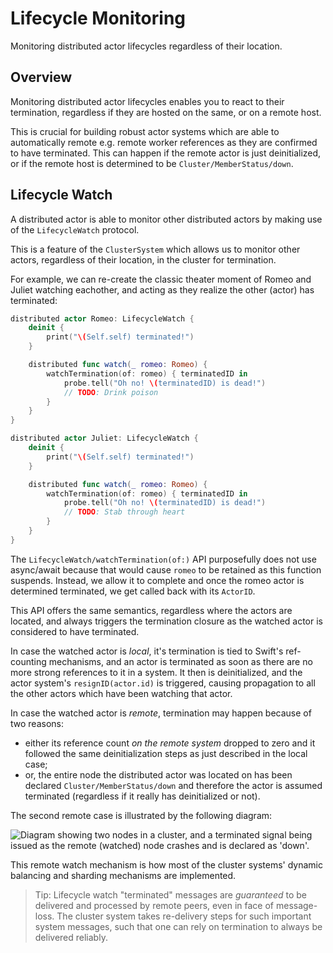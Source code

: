 # Lifecycle Monitoring

Monitoring distributed actor lifecycles regardless of their location. 

## Overview

Monitoring distributed actor lifecycles enables you to react to their termination, regardless if they are hosted on the same, or on a remote host.

This is crucial for building robust actor systems which are able to automatically remote e.g. remote worker references as they are confirmed to have terminated.
This can happen if the remote actor is just deinitialized, or if the remote host is determined to be ``Cluster/MemberStatus/down``.

## Lifecycle Watch

A distributed actor is able to monitor other distributed actors by making use of the ``LifecycleWatch`` protocol.

This is a feature of the ``ClusterSystem`` which allows us to monitor other actors, regardless of their location, in the cluster for termination.

For example, we can re-create the classic theater moment of Romeo and Juliet watching eachother, and acting as they realize the other (actor) has terminated:

```swift
distributed actor Romeo: LifecycleWatch {
    deinit {
        print("\(Self.self) terminated!")
    }

    distributed func watch(_ romeo: Romeo) {
        watchTermination(of: romeo) { terminatedID in
            probe.tell("Oh no! \(terminatedID) is dead!")
            // TODO: Drink poison
        }
    }
}

distributed actor Juliet: LifecycleWatch {
    deinit {
        print("\(Self.self) terminated!")
    }

    distributed func watch(_ romeo: Romeo) {
        watchTermination(of: romeo) { terminatedID in
            probe.tell("Oh no! \(terminatedID) is dead!")
            // TODO: Stab through heart
        }
    }
}
```

The ``LifecycleWatch/watchTermination(of:)`` API purposefully does not use async/await because that would cause `romeo` to be retained as this function suspends. Instead, we allow it to complete and once the romeo actor is determined terminated, we get called back with its ``ActorID``.

This API offers the same semantics, regardless where the actors are located, and always triggers the termination closure as the watched actor is considered to have terminated.

In case the watched actor is _local_, it's termination is tied to Swift's ref-counting mechanisms, and an actor is terminated as soon as there are no more strong references to it in a system. It then is deinitialized, and the actor system's `resignID(actor.id)` is triggered, causing propagation to all the other actors which have been watching that actor.

In case the watched actor is _remote_, termination may happen because of two reasons: 
- either its reference count _on the remote system_ dropped to zero and it followed the same deinitialization steps as just described in the local case;
- or, the entire node the distributed actor was located on has been declared ``Cluster/MemberStatus/down`` and therefore the actor is assumed terminated (regardless if it really has deinitialized or not).

The second remote case is illustrated by the following diagram:

![Diagram showing two nodes in a cluster, and a terminated signal being issued as the remote (watched) node crashes and is declared as 'down'.](remote_watch_terminated.png)

This remote watch mechanism is how most of the cluster systems' dynamic balancing and sharding mechanisms are implemented.

> Tip: Lifecycle watch "terminated" messages are _guaranteed_ to be delivered and processed by remote peers, even in face of message-loss. The cluster system takes re-delivery steps for such important system messages, such that one can rely on termination to always be delivered reliably.
